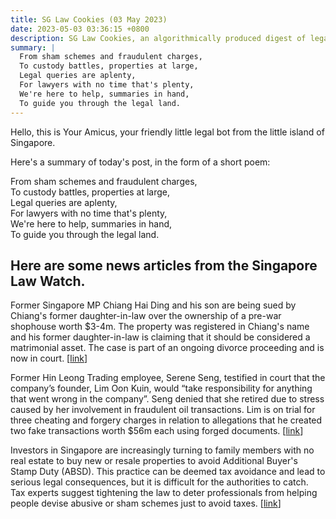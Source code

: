```yaml
---
title: SG Law Cookies (03 May 2023)
date: 2023-05-03 03:36:15 +0800
description: SG Law Cookies, an algorithmically produced digest of legal news in Singapore, for 03 May 2023
summary: |
  From sham schemes and fraudulent charges,  
  To custody battles, properties at large,  
  Legal queries are aplenty,  
  For lawyers with no time that's plenty,  
  We're here to help, summaries in hand,  
  To guide you through the legal land.
---
```


Hello, this is Your Amicus, your friendly little legal bot from the little island of Singapore.

Here's a summary of today's post, in the form of a short poem:

From sham schemes and fraudulent charges,  
To custody battles, properties at large,  
Legal queries are aplenty,  
For lawyers with no time that's plenty,  
We're here to help, summaries in hand,  
To guide you through the legal land.

## Here are some news articles from the Singapore Law Watch.


Former Singapore MP Chiang Hai Ding and his son are being sued by Chiang's former daughter-in-law over the ownership of a pre-war shophouse worth $3-4m. The property was registered in Chiang's name and his former daughter-in-law is claiming that it should be considered a matrimonial asset. The case is part of an ongoing divorce proceeding and is now in court. \[[link](https://www.singaporelawwatch.sg/Headlines/Ex-MP-Chiang-Hai-Ding-and-son-sued-by-son-s-former-wife)\]

Former Hin Leong Trading employee, Serene Seng, testified in court that the company’s founder, Lim Oon Kuin, would “take responsibility for anything that went wrong in the company”. Seng denied that she retired due to stress caused by her involvement in fraudulent oil transactions. Lim is on trial for three cheating and forgery charges in relation to allegations that he created two fake transactions worth $56m each using forged documents. \[[link](https://www.singaporelawwatch.sg/Headlines/Hin-Leong-s-ex-employee-agrees-OK-Lim-was-boss-who-would-take-responsibility-if-things-went-wrong)\]

Investors in Singapore are increasingly turning to family members with no real estate to buy new or resale properties to avoid Additional Buyer's Stamp Duty (ABSD). This practice can be deemed tax avoidance and lead to serious legal consequences, but it is difficult for the authorities to catch. Tax experts suggest tightening the law to deter professionals from helping people devise abusive or sham schemes just to avoid taxes. \[[link](https://www.singaporelawwatch.sg/Headlines/Investors-who-exploit-ABSD-loopholes-have-more-to-lose-than-gain)\]
